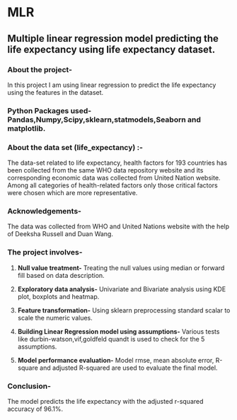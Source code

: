 # MLR
## Multiple linear regression model predicting the life expectancy using life expectancy dataset.

### About the project-
   In this project I am using linear regression to predict the life expectancy using the features in the dataset. 

### Python Packages used- Pandas,Numpy,Scipy,sklearn,statmodels,Seaborn and matplotlib.
      
### About the data set (life_expectancy) :-
   The data-set related to life expectancy, health factors for 193 countries has been collected from the same WHO data repository website and its corresponding economic data was collected from United Nation website. Among all categories of health-related factors only those critical factors were chosen which are more representative.

### Acknowledgements-
The data was collected from WHO and United Nations website with the help of Deeksha Russell and Duan Wang.

### The project involves-
1) **Null value treatment-**
   Treating the null values using median or forward fill based on data description.
  
2) **Exploratory data analysis-**
   Univariate and Bivariate analysis using KDE plot, boxplots and heatmap.

3) **Feature transformation-**
   Using sklearn preprocessing standard scalar to scale the numeric values.

4) **Building Linear Regression model using assumptions-**
   Various tests like durbin-watson,vif,goldfeld quandt is used to check for the 5 assumptions.

5) **Model performance evaluation-**
   Model rmse, mean absolute error, R-square and adjusted R-squared are used to evaluate the final model.
  
### Conclusion- 
   The model predicts the life expectancy with the adjusted r-squared accuracy of 96.1%.
